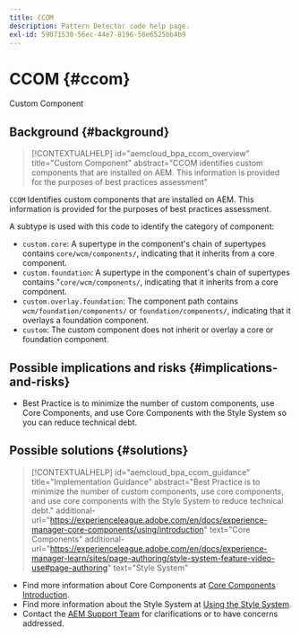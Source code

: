 ```yaml
---
title: CCOM
description: Pattern Detector code help page.
exl-id: 59071538-56ec-44e7-8196-56e6525bb4b9
---
```

# CCOM {#ccom}

Custom Component

## Background {#background}

>[!CONTEXTUALHELP]
>id="aemcloud_bpa_ccom_overview"
>title="Custom Component"
>abstract="CCOM identifies custom components that are installed on AEM. This information is provided for the purposes of best practices assessment"

`CCOM` Identifies custom components that are installed on AEM. This information is provided for the purposes of best practices assessment.

A subtype is used with this code to identify the category of component:

* `custom.core`: A supertype in the component's chain of supertypes contains `core/wcm/components/`, indicating that it inherits from a core component.
* `custom.foundation`: A supertype in the component's chain of supertypes contains "`core/wcm/components/`, indicating that it inherits from a core component.
* `custom.overlay.foundation`: The component path contains `wcm/foundation/components/` or `foundation/components/`, indicating that it overlays a foundation component.
* `custom`: The custom component does not inherit or overlay a core or foundation component.

## Possible implications and risks {#implications-and-risks}

* Best Practice is to minimize the number of custom components, use Core Components, and use Core Components with the Style System so you can reduce technical debt.

## Possible solutions {#solutions}

>[!CONTEXTUALHELP]
>id="aemcloud_bpa_ccom_guidance"
>title="Implementation Guidance"
>abstract="Best Practice is to minimize the number of custom components, use core components, and use core components with the Style System to reduce technical debt."
>additional-url="https://experienceleague.adobe.com/en/docs/experience-manager-core-components/using/introduction" text="Core Components"
>additional-url="https://experienceleague.adobe.com/en/docs/experience-manager-learn/sites/page-authoring/style-system-feature-video-use#page-authoring" text="Style System"

* Find more information about Core Components at [Core Components Introduction](https://experienceleague.adobe.com/en/docs/experience-manager-core-components/using/introduction).
* Find more information about the Style System at [Using the Style System](https://experienceleague.adobe.com/en/docs/experience-manager-learn/sites/page-authoring/style-system-feature-video-use#page-authoring).
* Contact the [AEM Support Team](https://helpx.adobe.com/enterprise/using/support-for-experience-cloud.html) for clarifications or to have concerns addressed.
